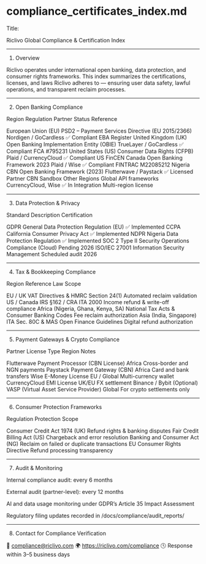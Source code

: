 #  compliance_certificates_index.md

Title:

Riclivo Global Compliance & Certification Index


---

1. Overview

Riclivo operates under international open banking, data protection, and consumer rights frameworks.
This index summarizes the certifications, licenses, and laws Riclivo adheres to — ensuring user data safety, lawful operations, and transparent reclaim processes.


---

2. Open Banking Compliance

Region	Regulation	Partner	Status	Reference

European Union (EU)	PSD2 – Payment Services Directive (EU 2015/2366)	Nordigen / GoCardless	✅ Compliant	EBA Register
United Kingdom (UK)	Open Banking Implementation Entity (OBIE)	TrueLayer / GoCardless	✅ Compliant	FCA #795231
United States (US)	Consumer Data Rights (CFPB)	Plaid / CurrencyCloud	✅ Compliant	US FinCEN
Canada	Open Banking Framework 2023	Plaid / Wise	✅ Compliant	FINTRAC M22085212
Nigeria	CBN Open Banking Framework (2023)	Flutterwave / Paystack	✅ Licensed Partner	CBN Sandbox
Other Regions	Global API frameworks	CurrencyCloud, Wise	✅ In Integration	Multi-region license



---

3. Data Protection & Privacy

Standard	Description	Certification

GDPR	General Data Protection Regulation (EU)	✅ Implemented
CCPA	California Consumer Privacy Act	✅ Implemented
NDPR	Nigeria Data Protection Regulation	✅ Implemented
SOC 2 Type II	Security Operations Compliance (Cloud)	Pending 2026
ISO/IEC 27001	Information Security Management	Scheduled audit 2026



---

4. Tax & Bookkeeping Compliance

Region	Reference Law	Scope

EU / UK	VAT Directives & HMRC Section 24(1)	Automated reclaim validation
US / Canada	IRS §162 / CRA ITA 2000	Income refund & write-off compliance
Africa (Nigeria, Ghana, Kenya, SA)	National Tax Acts & Consumer Banking Codes	Fee reclaim authorization
Asia (India, Singapore)	ITA Sec. 80C & MAS Open Finance Guidelines	Digital refund authorization



---

5. Payment Gateways & Crypto Compliance

Partner	License Type	Region	Notes

Flutterwave	Payment Processor (CBN License)	Africa	Cross-border and NGN payments
Paystack	Payment Gateway (CBN)	Africa	Card and bank transfers
Wise	E-Money License	EU / Global	Multi-currency wallet
CurrencyCloud	EMI License	UK/EU	FX settlement
Binance / Bybit (Optional)	VASP (Virtual Asset Service Provider)	Global	For crypto settlements only



---

6. Consumer Protection Frameworks

Regulation	Protection Scope

Consumer Credit Act 1974 (UK)	Refund rights & banking disputes
Fair Credit Billing Act (US)	Chargeback and error resolution
Banking and Consumer Act (NG)	Reclaim on failed or duplicate transactions
EU Consumer Rights Directive	Refund processing transparency



---

7. Audit & Monitoring

Internal compliance audit: every 6 months

External audit (partner-level): every 12 months

AI and data usage monitoring under GDPR’s Article 35 Impact Assessment

Regulatory filing updates recorded in /docs/compliance/audit_reports/



---

8. Contact for Compliance Verification

📩 compliance@riclivo.com
🌍 https://riclivo.com/compliance
🕓 Response within 3–5 business days
